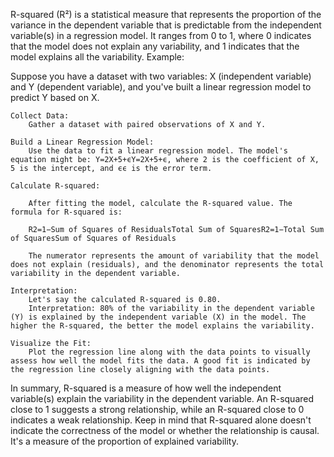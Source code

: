 R-squared (R²) is a statistical measure that represents the proportion of the variance in the dependent variable that is predictable from the independent variable(s) in a regression model. It ranges from 0 to 1, where 0 indicates that the model does not explain any variability, and 1 indicates that the model explains all the variability.
Example:

Suppose you have a dataset with two variables: X (independent variable) and Y (dependent variable), and you've built a linear regression model to predict Y based on X.

    Collect Data:
        Gather a dataset with paired observations of X and Y.

    Build a Linear Regression Model:
        Use the data to fit a linear regression model. The model's equation might be: Y=2X+5+ϵY=2X+5+ϵ, where 2 is the coefficient of X, 5 is the intercept, and ϵϵ is the error term.

    Calculate R-squared:

        After fitting the model, calculate the R-squared value. The formula for R-squared is:

        R2=1−Sum of Squares of ResidualsTotal Sum of SquaresR2=1−Total Sum of SquaresSum of Squares of Residuals​

        The numerator represents the amount of variability that the model does not explain (residuals), and the denominator represents the total variability in the dependent variable.

    Interpretation:
        Let's say the calculated R-squared is 0.80.
        Interpretation: 80% of the variability in the dependent variable (Y) is explained by the independent variable (X) in the model. The higher the R-squared, the better the model explains the variability.

    Visualize the Fit:
        Plot the regression line along with the data points to visually assess how well the model fits the data. A good fit is indicated by the regression line closely aligning with the data points.

In summary, R-squared is a measure of how well the independent variable(s) explain the variability in the dependent variable. An R-squared close to 1 suggests a strong relationship, while an R-squared close to 0 indicates a weak relationship. Keep in mind that R-squared alone doesn't indicate the correctness of the model or whether the relationship is causal. It's a measure of the proportion of explained variability.

